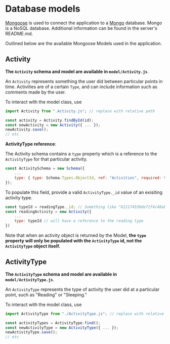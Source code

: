 # Database models

[Mongoose](https://www.npmjs.com/package/mongoose) is used to connect the application to a [Mongo](https://www.mongodb.com/) database. Mongo is a NoSQL database. Additional information can be found in the server's README.md.

Outlined below are the available Mongoose Models used in the application.

## Activity

**The `Activity` schema and model are available in `model/Activity.js`**.

An `Activity` represents something the user did between particular points in time.
Activities are of a certain `Type`, and can include information such as comments made by the user.

To interact with the model class, use

```js
import Activity from ".Activity.js"; // replace with relative path

const activity = Activity.findById(id);
const newActivity = new Activity({ ... });
newActivity.save();
// etc
```

**ActivityType reference**:

The Activity schema contains a `type` property which is a reference to
the `ActivityType` for that particular activity.

```js
const ActivitySchema = new Schema({
    ...
    type: { type: Schema.Types.ObjectId, ref: "Activities", required: true }
});
```

To populate this field, provide a valid `ActivityType._id` value of an exisiting activity type.

```js
const typeId = readingType._id; // Something like "612174530de71f4c48ab23e5"
const readingActivity = new Activity({
    ...
    type: typeId // will have a reference to the reading type
})
```

Note that when an activity object is returned by the Model, **the `type` property will only be populated with the `ActivityType` id, not the `ActivityType` object itself.**

## ActivityType

**The `ActivityType` schema and model are available in `model/ActivityType.js`**.

An `ActivityType` represents the type of activity the user did at a particular point, such as "Reading" or "Sleeping."

To interact with the model class, use

```js
import ActivityType from "./ActivityType.js"; // replace with relative path

const activityTypes = ActivityType.find();
const newActivityType = new ActivityType({ ... });
newActivityType.save();
// etc
```
